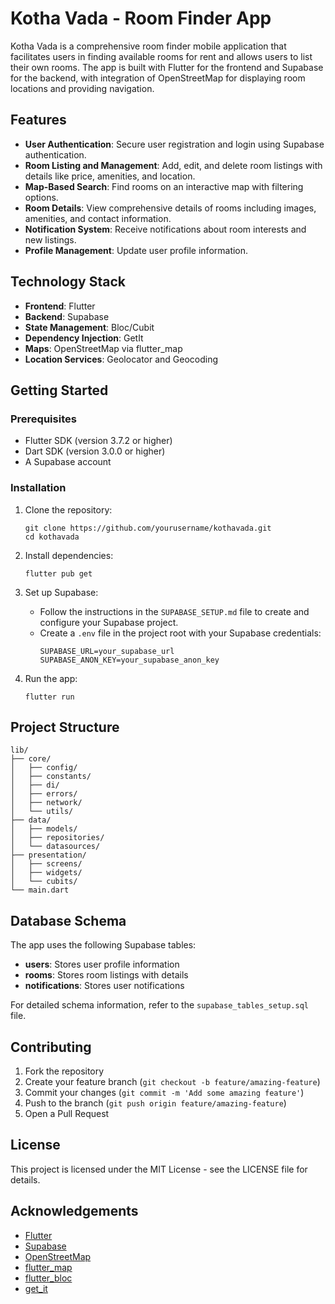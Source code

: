 # Kotha Vada - Room Finder App

Kotha Vada is a comprehensive room finder mobile application that facilitates users in finding available rooms for rent and allows users to list their own rooms. The app is built with Flutter for the frontend and Supabase for the backend, with integration of OpenStreetMap for displaying room locations and providing navigation.

## Features

- **User Authentication**: Secure user registration and login using Supabase authentication.
- **Room Listing and Management**: Add, edit, and delete room listings with details like price, amenities, and location.
- **Map-Based Search**: Find rooms on an interactive map with filtering options.
- **Room Details**: View comprehensive details of rooms including images, amenities, and contact information.
- **Notification System**: Receive notifications about room interests and new listings.
- **Profile Management**: Update user profile information.

## Technology Stack

- **Frontend**: Flutter
- **Backend**: Supabase
- **State Management**: Bloc/Cubit
- **Dependency Injection**: GetIt
- **Maps**: OpenStreetMap via flutter_map
- **Location Services**: Geolocator and Geocoding

## Getting Started

### Prerequisites

- Flutter SDK (version 3.7.2 or higher)
- Dart SDK (version 3.0.0 or higher)
- A Supabase account

### Installation

1. Clone the repository:
   ```
   git clone https://github.com/yourusername/kothavada.git
   cd kothavada
   ```

2. Install dependencies:
   ```
   flutter pub get
   ```

3. Set up Supabase:
   - Follow the instructions in the `SUPABASE_SETUP.md` file to create and configure your Supabase project.
   - Create a `.env` file in the project root with your Supabase credentials:
     ```
     SUPABASE_URL=your_supabase_url
     SUPABASE_ANON_KEY=your_supabase_anon_key
     ```

4. Run the app:
   ```
   flutter run
   ```

## Project Structure

```
lib/
├── core/
│   ├── config/
│   ├── constants/
│   ├── di/
│   ├── errors/
│   ├── network/
│   └── utils/
├── data/
│   ├── models/
│   ├── repositories/
│   └── datasources/
├── presentation/
│   ├── screens/
│   ├── widgets/
│   └── cubits/
└── main.dart
```

## Database Schema

The app uses the following Supabase tables:

- **users**: Stores user profile information
- **rooms**: Stores room listings with details
- **notifications**: Stores user notifications

For detailed schema information, refer to the `supabase_tables_setup.sql` file.

## Contributing

1. Fork the repository
2. Create your feature branch (`git checkout -b feature/amazing-feature`)
3. Commit your changes (`git commit -m 'Add some amazing feature'`)
4. Push to the branch (`git push origin feature/amazing-feature`)
5. Open a Pull Request

## License

This project is licensed under the MIT License - see the LICENSE file for details.

## Acknowledgements

- [Flutter](https://flutter.dev/)
- [Supabase](https://supabase.io/)
- [OpenStreetMap](https://www.openstreetmap.org/)
- [flutter_map](https://pub.dev/packages/flutter_map)
- [flutter_bloc](https://pub.dev/packages/flutter_bloc)
- [get_it](https://pub.dev/packages/get_it)
